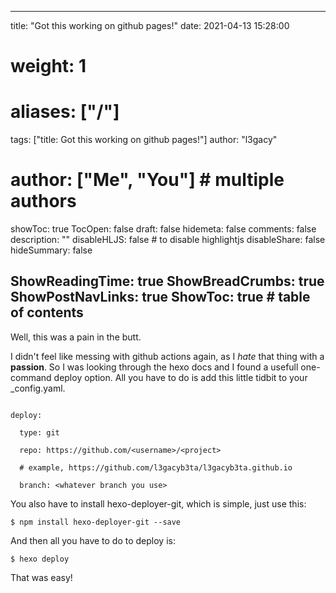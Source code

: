 
---
title: "Got this working on github pages!"
date: 2021-04-13 15:28:00
# weight: 1
# aliases: ["/"]
tags: ["title: Got this working on github pages!"]
author: "l3gacy"
# author: ["Me", "You"] # multiple authors
showToc: true
TocOpen: false
draft: false
hidemeta: false
comments: false
description: ""
disableHLJS: false # to disable highlightjs
disableShare: false
hideSummary: false

ShowReadingTime: true
ShowBreadCrumbs: true
ShowPostNavLinks: true
ShowToc: true # table of contents
---



Well, this was a pain in the butt.  

I didn't feel like messing with github actions again, as I _hate_ that thing with a **passion**. So I was looking through the hexo docs and I found a usefull one-command deploy option. All you have to do is add this little tidbit to your _config.yaml.  

```

deploy:

  type: git

  repo: https://github.com/<username>/<project>

  # example, https://github.com/l3gacyb3ta/l3gacyb3ta.github.io

  branch: <whatever branch you use>

```  

You also have to install hexo-deployer-git, which is simple, just use this:  

```$ npm install hexo-deployer-git --save```  

  

And then all you have to do to deploy is:  

```$ hexo deploy```

  

That was easy!  